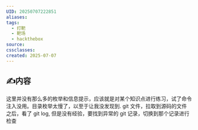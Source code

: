 ```yaml
---
UID: 20250707222851
aliases: 
tags:
  - 打靶
  - 靶场
  - hackthebox
source: 
cssclasses: 
created: 2025-07-07
---
```


## ✍内容
这里并没有那么多的枚举和信息提示，应该就是对某个知识点进行练习，试了命令注入没用。目录枚举太慢了，以至于让我没发现到. git 文件，拉取到源码的文件之后，看了 git log, 但是没有经验，要找到异常的 git 记录，切换到那个记录进行检查
